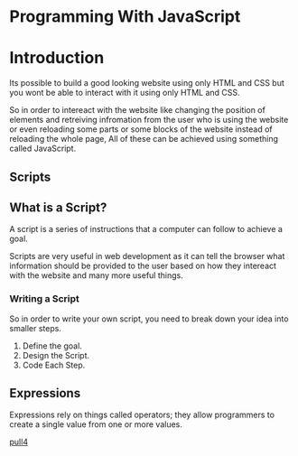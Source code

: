  

# Programming With JavaScript 

# Introduction

Its possible to build a good looking website using only HTML and CSS but you wont be able to interact with it using only HTML and CSS.

So in order to intereact with the website like changing the position of elements and retreiving infromation from the user who is using the website or even reloading some parts or some blocks of the website instead of reloading the whole page, All of these can be achieved using something called JavaScript.

## Scripts

## What is a Script?

A script is a series of instructions that a computer can follow to achieve a goal.

Scripts are very useful in web development as it can tell the browser what information should be provided to the user based on how they intereact with the website and many more useful things.

### Writing a Script

So in order to write your own script, you need to break down your idea into smaller steps.

1. Define the goal.
1. Design the Script.
1. Code Each Step.

## Expressions

Expressions rely on things called operators; they allow programmers to create a single value from one or more values.

[pull4](https://github.com/capmohamad/)